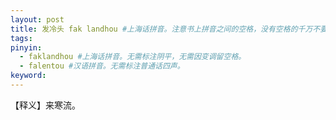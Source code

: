 ```yaml
---
layout: post
title: 发冷头 fak landhou #上海话拼音。注意书上拼音之间的空格，没有空格的千万不要空格，该空的地方一定要空格。注意每个气口前是否存在单引号（'），如果有单引号一定要在英文状态下输入。
tags:
pinyin: 
  - faklandhou #上海话拼音。无需标注阴平，无需因变调留空格。 
  - falentou #汉语拼音。无需标注普通话四声。
keyword: 
---
```


【释义】来寒流。            
                                